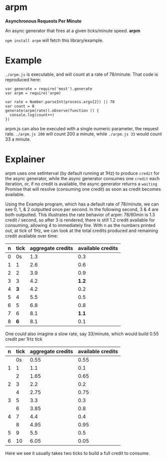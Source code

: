 # arpm
**Asynchronous Requests Per Minute**

An async generator that fires at a given ticks/minute speed. **arpm** 

`npm install arpm` will fetch this library/example.

# Example

`./arpm.js` is executable, and will count at a rate of 78/minute. That code is reproduced here:

```
var generate = require('most').generate
var arpm = require('arpm)

var rate = Number.parseInt(process.argv[2]) || 78
var count = 0
generate(arpm(rate)).observe(function () {
  console.log(count++)
})
```

arpm.js can also be executed with a single numeric parameter, the request rate. `./arpm.js 200` will count 200 a minute, while `./arpm.js 33` would count 33 a minute.

# Explainer

arpm uses one setInterval (by default running at 1Hz) to produce `credit` for the async generator, while the async generator consumes one `credit` each iteration, or, if no credit is available, the async generator returns a `waiting` Promise that will resolve (consuming one credit) as soon as credit becomes available.

Using the Example program, which has a default rate of 78/minute, we can see 0, 1, & 2 outputted once per second. In the following second, 3 & 4 are both outputted. This illustrates the rate behavior of arpm: 78/60min is 1.3 credit / second, so after 3 is rendered, there is still 1.2 credit available for consuming, allowing 4 to immediately fire. With n as the numbers printed out, at tick of 1Hz, we can look at the total credits produced and remaining credit available over time:

| n | tick | aggregate credits | available credits |
| --- | ---- | ----------------- | ----------------- |
| 0 | 0s | 1.3 | 0.3 |
| 1 | 1 | 2.6 | 0.6 |
| 2 | 2 | 3.9 | 0.9 |
| 3 | 3 | 4.2 | **1.2** |
| 4 | **3** | 4.2 | 0.2 |
| 5 | 4 | 5.5 | 0.5 |
| 6 | 5 | 6.8 | 0.8 |
| 7 | 6 | 8.1 | **1.1** |
| 8 | **6** | 8.1 | 0.1 |

One could also imagine a slow rate, say 33/minute, which would build 0.55 credit per 1Hz tick 

| n | tick | aggregate credits | available credits |
| --- | ---- | ----------------- | ----------------- |
|   | 0s | 0.55 | 0.55 |
| 1 | 1 | 1.1 | 0.1 |
|   | 2 | 1.65 | 0.65 |
| 2 | 3 | 2.2 | 0.2 |
|   | 4 | 2.75 | 0.75 |
| 3 | 5 | 3.3 | 0.3 |
|   | 6 | 3.85 | 0.8 |
| 4 | 7 | 4.4 | 0.4 |
|   | 8 | 4.95 | 0.95 |
| 5 | 9 | 5.5 | 0.5 |
| 6 | 10 | 6.05 | 0.05 |

Here we see it usually takes two ticks to build a full credit to consume.
